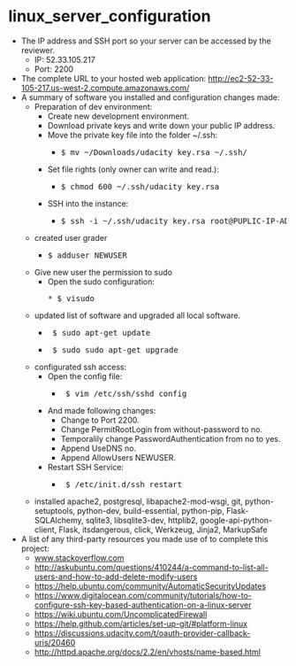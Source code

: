 # linux_server_configuration
* The IP address and SSH port so your server can be accessed by the reviewer.
	* IP: 52.33.105.217 
	* Port: 2200
* The complete URL to your hosted web application: http://ec2-52-33-105-217.us-west-2.compute.amazonaws.com/
* A summary of software you installed and configuration changes made:
	* Preparation of dev environment:
		* Create new development environment.
		* Download private keys and write down your public IP address.
		* Move the private key file into the folder ~/.ssh:
			* <pre>$ mv ~/Downloads/udacity_key.rsa ~/.ssh/
		* Set file rights (only owner can write and read.):
			* <pre>$ chmod 600 ~/.ssh/udacity_key.rsa
		* SSH into the instance:
			* <pre>$ ssh -i ~/.ssh/udacity_key.rsa root@PUPLIC-IP-ADDRESS
	* created user grader
		* <pre>$ adduser NEWUSER
	* Give new user the permission to sudo
		* Open the sudo configuration:
			<pre>* $ visudo
	* updated list of software and upgraded all local software.
		* <pre> $ sudo apt-get update
		* <pre> $ sudo sudo apt-get upgrade
	* configurated ssh access:
		* Open the config file:
			* <pre> $ vim /etc/ssh/sshd_config
		* And made following changes:
			* Change to Port 2200.
			* Change PermitRootLogin from without-password to no.
			* Temporalily change PasswordAuthentication from no to yes.
			* Append UseDNS no.
			* Append AllowUsers NEWUSER.
		* Restart SSH Service:
			* <pre> $ /etc/init.d/ssh restart
	* installed apache2, postgresql, libapache2-mod-wsgi, git, python-setuptools, python-dev, build-essential, python-pip, Flask-SQLAlchemy, sqlite3, libsqlite3-dev, httplib2, google-api-python-client, Flask, itsdangerous, click, Werkzeug, Jinja2, MarkupSafe
* A list of any third-party resources you made use of to complete this project:
	* www.stackoverflow.com
	* http://askubuntu.com/questions/410244/a-command-to-list-all-users-and-how-to-add-delete-modify-users
	* https://help.ubuntu.com/community/AutomaticSecurityUpdates
	* https://www.digitalocean.com/community/tutorials/how-to-configure-ssh-key-based-authentication-on-a-linux-server
	* https://wiki.ubuntu.com/UncomplicatedFirewall
	* https://help.github.com/articles/set-up-git/#platform-linux
	* https://discussions.udacity.com/t/oauth-provider-callback-uris/20460
	* http://httpd.apache.org/docs/2.2/en/vhosts/name-based.html
